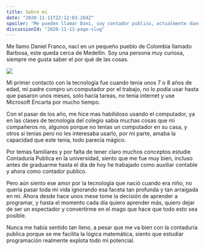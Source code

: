 ```yaml
---
title: Sobre mí
date: "2020-11-11T22:12:03.284Z"
spoiler: "Me pueden llamar Dani, soy contador publico, actualmente dando un paso al mundo de la programación enfocada a la inteligencia artificial, orgulloso de ser parte de la comunidad de Platzi"
discussionId: "2020-11-11-page-slug"
---
```

Me llamo Daniel Franco, nací en un pequeño pueblo de Colombia llamado Barbosa, este queda cerca de Medellín. Soy una persona muy curiosa, siempre me gusta saber el por qué de las cosas.

<p><img src="https://i.imgur.com/xfUR3Ns.jpeg"></p>

Mi primer contacto con la tecnología fue cuando tenia unos 7 o 8 años de edad, mi padre compro un computador por el trabajo, no lo podía usar hasta que pasaron unos meses, solo hacía tareas, no tenia internet y use Microsoft Encarta por mucho tiempo.

Con el pasar de los año, me hice mas habilidoso usando el computador, ya en las clases de tecnología del colegio sabía muchas cosas que mi compañeros no, algunos porque no tenias un computador en su casa, y otros si tenias pero no les interesaba usarlo, por mi parte, amaba la capacidad que este tenia, todo parecía mágico.

Por temas familiares y por falta de tener claro muchos conceptos estudie Contaduría Publica en la universidad, siento que me fue muy bien, incluso antes de graduarme hasta el día de hoy he trabajado como auxiliar contable y ahora como contador publico.

Pero aún siento ese amor por la tecnología que nació cuando era niño, no quería pasar toda mi vida ignorando esa faceta tan profunda y tan arraigada en mi. Ahora desde hace unos mese tome la decisión de aprender a programar, y hasta el momento cada día quiero aprender más, quiero dejar de ser un espectador y convertirme en el mago que hace que todo esto sea posible.

Nunca me había sentido tan lleno, a pesar que me va bien con la contaduría publica porque se me facilita la lógica matemática, siento que estudiar programación realmente explota todo mi potencial.